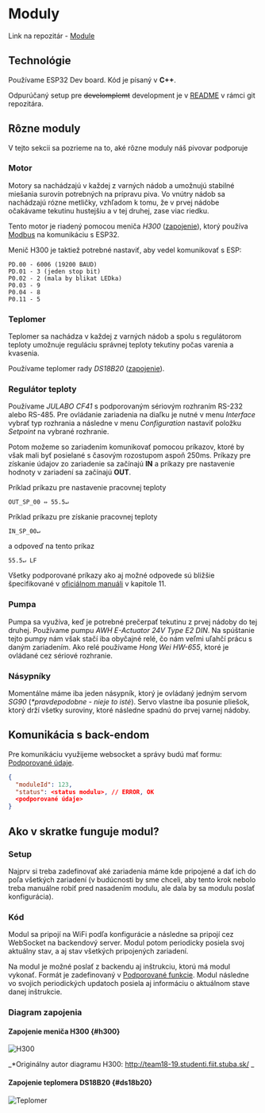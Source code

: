 ---
---

# Moduly

Link na repozitár - [Module](https://github.com/smart-brew/websocket-module)

## Technológie

Používame ESP32 Dev board. Kód je písaný v **C++**.

Odpurúčaný setup pre ~~develomplemt~~ development je v [README](https://github.com/smart-brew/websocket-module) v rámci git repozitára.

## Rôzne moduly

V tejto sekcii sa pozrieme na to, aké rôzne moduly náš pivovar podporuje

### Motor

Motory sa nachádzajú v každej z varných nádob a umožnujú stabilné miešania surovín potrebných na prípravu piva. Vo vnútry nádob sa nachádzajú rózne metličky, vzhľadom k tomu, že v prvej nádobe očakávame tekutinu hustejšiu a v tej druhej, zase viac riedku.

Tento motor je riadený pomocou meniča _H300_ ([zapojenie](#h300)), ktorý používa [Modbus](../analysis/modbus.md) na komunikáciu s ESP32.

Menič H300 je taktiež potrebné nastaviť, aby vedel komunikovať s ESP:

```
PD.00 - 6006 (19200 BAUD)
PD.01 - 3 (jeden stop bit)
P0.02 - 2 (mala by blikat LEDka)
P0.03 - 9
P0.04 - 8
P0.11 - 5
```

### Teplomer

Teplomer sa nachádza v každej z varných nádob a spolu s regulátorom teploty umožnuje reguláciu správnej teploty tekutiny počas varenia a kvasenia.

Používame teplomer rady _DS18B20_ ([zapojenie](#ds18b20)).

### Regulátor teploty

Používame _JULABO CF41_ s podporovaným sériovým rozhraním RS-232 alebo RS-485. Pre ovládanie zariadenia na diaľku je nutné v menu _Interface_ vybrať typ rozhrania a následne v menu _Configuration_ nastaviť položku _Setpoint_ na vybrané rozhranie.

Potom možeme so zariadením komunikovať pomocou príkazov, ktoré by však mali byť posielané s časovým rozostupom aspoň 250ms. Príkazy pre získanie údajov zo zariadenie sa začínajú **IN** a príkazy pre nastavenie hodnoty v zariadení sa začínajú **OUT**.

Príklad príkazu pre nastavenie pracovnej teploty
```
OUT_SP_00 ⇔ 55.5↵
```
Príklad príkazu pre získanie pracovnej teploty
```
IN_SP_00↵
```
a odpoveď na tento príkaz
```
55.5↵ LF
```
Všetky podporované príkazy ako aj možné odpovede sú bližšie špecifikované v [oficiálnom manuáli](https://www.julabo.com/sites/default/files/betriebsanleitung/1.950.4871.en.V09.pdf#page=72) v kapitole 11.
### Pumpa

Pumpa sa využíva, keď je potrebné prečerpať tekutinu z prvej nádoby do tej druhej. Používame pumpu _AWH E-Actuator 24V Type E2 DIN_. Na spúštanie tejto pumpy nám však stačí iba obyčajné relé, čo nám veľmi uľahčí prácu s daným zariadením. Ako relé používame _Hong Wei HW-655_, ktoré je ovládané cez sériové rozhranie.

### Násypníky

Momentálne máme iba jeden násypník, ktorý je ovládaný jedným servom _SG90_ (_\*pravdepodobne - nieje to isté_). Servo vlastne iba posunie pliešok, ktorý drží všetky suroviny, ktoré následne spadnú do prvej varnej nádoby.

## Komunikácia s back-endom

Pre komunikáciu využijeme websocket a správy budú mať formu: [Podporované údaje](supported-data.md).

```json title="Periodický update"
{
  "moduleId": 123,
  "status": <status modulu>, // ERROR, OK
  <podporované údaje>
}
```

## Ako v skratke funguje modul?

### Setup

Najprv si treba zadefinovať aké zariadenia máme kde pripojené a dať ich do poľa všetkých zariadení (v budúcnosti by sme chceli, aby tento krok nebolo treba manuálne robiť pred nasadením modulu, ale dala by sa modulu poslať konfigurácia).

### Kód

Modul sa pripojí na WiFi podľa konfigurácie a následne sa pripojí cez WebSocket na backendový server. Modul potom periodicky posiela svoj aktuálny stav, a aj stav všetkých pripojených zariadení.

Na modul je možné poslať z backendu aj inštrukciu, ktorú má modul vykonať. Formát je zadefinovaný v [Podporované funkcie](supported-functions.md#backend-module). Modul následne vo svojich periodických updatoch posiela aj informáciu o aktuálnom stave danej inštrukcie.

### Diagram zapojenia

#### Zapojenie meniča H300 {#h300}

![H300](/img/module/wiring_H300.png)

_\*Originálny autor diagramu H300: http://team18-19.studenti.fiit.stuba.sk/ _

#### Zapojenie teplomera DS18B20 {#ds18b20}

![Teplomer](/img/module/wiring_temp.png)


